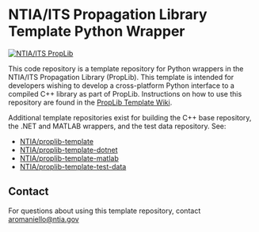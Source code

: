 # NTIA/ITS Propagation Library Template Python Wrapper #
<!-- TODO-TEMPLATE Update software name above -->
<!-- TODO-TEMPLATE: README BADGES

- The first badge links to the PropLib Wiki and does not need to be edited
- The second badge automatically displays and links to the most recent PyPI Release.
    - Make sure to update the [pypi-release-badge] and [pypi-release-link] URLs with
      your package name on PyPI (NOT the repository name on GitHub!)
    - This can only be added once there is a published version of the package on PyPI
- The third badge is the Tox GitHub actions status.
    - Update the repository name in [gh-actions-test-badge] and [gh-actions-test-link]
- The fourth badge displays open GitHub Issues
    - Update the repository name in [gh-issues-badge]
    - Update the repository name in [gh-issues-link]
- The fifth badge displays and links the Zenodo DOI
    - Get your repository ID from https://api.github.com/repos/NTIA/{repo}
    - Or, if private, follow: https://stackoverflow.com/a/47223479
    - Populate the repository ID in [doi-link] and [doi-badge]
-->
[![NTIA/ITS PropLib][proplib-badge]][proplib-link]
<!--
[![GitHub Release][gh-releases-badge]][gh-releases-link]
[![PyPI Release][pypi-release-badge]][pypi-release-link]
[![GitHub Actions Unit Test Status][gh-actions-test-badge]][gh-actions-test-link]
[![GitHub Issues][gh-issues-badge]][gh-issues-link]
[![DOI][doi-badge]][doi-link]
-->
[proplib-badge]: https://img.shields.io/badge/PropLib-badge?label=%F0%9F%87%BA%F0%9F%87%B8%20NTIA%2FITS&labelColor=162E51&color=D63E04
[proplib-link]: https://ntia.github.io/propagation-library-wiki
[gh-actions-test-badge]: https://img.shields.io/github/actions/workflow/status/NTIA/TODO-TEMPLATE/tox.yml?branch=main&logo=pytest&logoColor=ffffff&label=Tests&labelColor=162E51
[gh-actions-test-link]: https://github.com/NTIA/TODO-TEMPLATE/actions/workflows/tox.yml
[pypi-release-badge]: https://img.shields.io/pypi/v/TODO-TEMPLATE?logo=pypi&logoColor=ffffff&label=Release&labelColor=162E51&color=D63E04
[pypi-release-link]: https://pypi.org/project/TODO-TEMPLATE
[gh-issues-badge]: https://img.shields.io/github/issues/NTIA/TODO-TEMPLATE?logo=github&label=Issues&labelColor=162E51
[gh-issues-link]: https://github.com/NTIA/TODO-TEMPLATE/issues
[doi-badge]: https://zenodo.org/badge/TODO-TEMPLATE.svg
[doi-link]: https://zenodo.org/badge/latestdoi/TODO-TEMPLATE

<!-- TODO-TEMPLATE: Replace the below description with one for your software -->
This code repository is a template repository for Python wrappers in the NTIA/ITS
Propagation Library (PropLib). This template is intended for developers wishing
to develop a cross-platform Python interface to a compiled C++ library as part of
PropLib. Instructions on how to use this repository are found in the
[PropLib Template Wiki](https://github.com/NTIA/proplib-template/wiki).

Additional template repositories exist for building the C++ base repository, the .NET
and MATLAB wrappers, and the test data repository. See:

- [NTIA/proplib-template](https://github.com/NTIA/proplib-template)
- [NTIA/proplib-template-dotnet](https://github.com/NTIA/proplib-template-dotnet)
- [NTIA/proplib-template-matlab](https://github.com/NTIA/proplib-template-matlab)
- [NTIA/proplib-template-test-data](https://github.com/NTIA/proplib-template-test-data)

## Contact ##

For questions about using this template repository, contact <aromaniello@ntia.gov>

<!-- TODO-TEMPLATE: Create the README contents. Boilerplate provided below.

## Getting Started ##

TODO-TEMPLATE: Update links in this section

> [!NOTE]
> The text below indicates this package is distributed on PyPi,
> however it is not yet uploaded. A link will be provided here when available.

This software is distributed on [PyPI](#) and is easily installable
using the following command.

```cmd
pip install TODO-TEMPLATE
```

General information about using this model is available on
[its page on the **NTIA/ITS Propagation Library Wiki**](https://ntia.github.io/propagation-library-wiki/models/TODO-TEMPLATE/).
Additionally, Python-specific instructions and code examples are available
[here](https://ntia.github.io/propagation-library-wiki/models/TODO-TEMPLATE/python).

If you're a developer and would like to contribute to or extend this repository,
please review the guide for contributors [here](CONTRIBUTING.md) or open an
[issue](https://github.com/NTIA/TODO-TEMPLATE/issues) to start a discussion.

## Development ##

This repository contains code which wraps [the C++ shared library](https://github.com/NTIA/TODO-TEMPLATE)
as an importable Python module. If you wish to contribute to this repository,
testing your changes will require the inclusion of this shared library. You may retrieve
this either from the
[relevant GitHub Releases page](https://github.com/NTIA/TODO-TEMPLATE/releases), or by
compiling it yourself from the C++ source code. Either way, ensure that the shared library
(`.dll`, `.dylib`, or `.so` file) is placed in `src/TODO-TEMPLATE/MODEL-NAMESPACE/`, alongside `__init__.py`.

Below are the steps to build and install the Python package from the source code.
Working installations of Git and a [currently-supported version](https://devguide.python.org/versions/)
of Python are required. Additional requirements exist if you want to compile the shared
library from C++ source code; see relevant build instructions
[here](https://github.com/NTIA/TODO-TEMPLATE?tab=readme-ov-file#configure-and-build).

1. Optionally, configure and activate a virtual environment using a tool such as
[`venv`](https://docs.python.org/3/library/venv.html) or
[conda](https://docs.conda.io/projects/conda/en/latest/user-guide/install/index.html).

1. Clone this repository, then initialize the Git submodule containing the test data.

    ```cmd
    # Clone the repository
    git clone https://github.com/NTIA/TODO-TEMPLATE
    cd TODO-TEMPLATE

    # Initialize Git submodule containing test data
    git submodule init

    # Clone the submodule
    git submodule update
    ```

1. Download the shared library (`.dll`, `.so`, or `.dylib`) from a
[GitHub Release](https://github.com/NTIA/TODO-TEMPLATE/releases). Then place the
downloaded file in `src/TODO-TEMPLATE/MODEL-NAMESPACE/` (alongside `__init__.py`).

1. Install the local package and development dependencies into your current environment:

    ```cmd
    pip install .[dev]
    ```

1. To build the wheel for your platform:

    ```cmd
    hatchling build
    ```

### Running Tests ###

Python unit tests can be run to confirm successful installation. You will need to
clone this repository's test data submodule (as described above). Then, run the tests
with pytest using the following command.

```cmd
pytest
```

## References ##

TODO-TEMPLATE: Update references

- [ITS Propagation Library Wiki](https://ntia.github.io/propagation-library-wiki)
- [TODO-TEMPLATE Wiki Page](https://ntia.github.io/propagation-library-wiki/models/TODO-TEMPLATE)
- [`TODO-TEMPLATE` C++ API Reference](https://ntia.github.io/TODO-TEMPLATE)
- TODO-TEMPLATE: Link supporting documentation such as ITU-R Recommendations, NTIA reports, etc.

## Contact ##

For technical questions, contact <code@ntia.gov>.

-->
